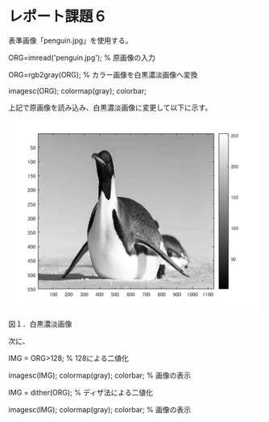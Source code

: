 # レポート課題６

表準画像「penguin.jpg」を使用する。

ORG=imread('penguin.jpg'); % 原画像の入力

ORG=rgb2gray(ORG); % カラー画像を白黒濃淡画像へ変換

imagesc(ORG); colormap(gray); colorbar;

上記で原画像を読み込み、白黒濃淡画像に変更して以下に示す。

![原画像](https://github.com/broccoly009/kadai/blob/master/image/kadai6-1.png)

図１．白黒濃淡画像

次に、

IMG = ORG>128; % 128による二値化

imagesc(IMG); colormap(gray); colorbar; % 画像の表示



IMG = dither(ORG); % ディザ法による二値化

imagesc(IMG); colormap(gray); colorbar; % 画像の表示

